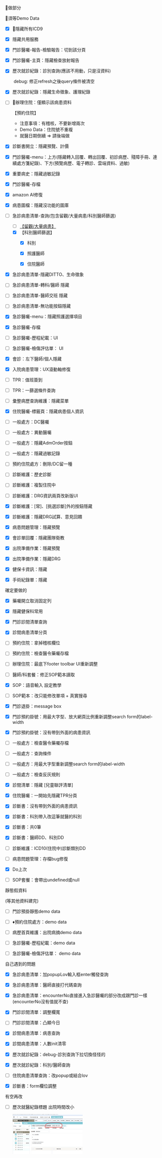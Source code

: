 🔶做部分

🛑須等Demo Data

- [x] 🔶隱藏所有ICD9

- [x] 隱藏共用服務

- [x] 門診醫囑-報告-檢驗報告：切到該分頁 

- [x] 門診醫囑-主頁：隱藏檢查放射報告 

- [x] 歷次就診紀錄：診別查詢(應該不用動，只是沒資料)

  ​	debug: 修正refresh之後query條件被清空

- [x] 歷次就診紀錄：隱藏生命徵象、護理紀錄

- [ ] 🛑辦理住院：僅顯示該病患資料 

  【預約住院】

  - 注意事項：有稽核，不要新增兩次
  - Demo Data：住院號不重複
  - 就醫日期倒續 => 請後端做

- [x] 診斷書開立：隱藏預覽、計價

- [x] 門診醫囑-menu：上方(隱藏轉入回覆、轉出回覆、初診病歷、殘障手冊、連續處方箋紀錄)、下方(預覽病歷、電子轉診、雲端資料、過敏)

- [x] 重要病史：隱藏過敏記錄

- [x] 門診醫囑-存檔

- [x] amazon AI修復

- [x] 病患圖檔：隱藏沒功能的圖庫 

- [ ] 急診病患清單-查詢(包含留觀/大量病患/科別醫師篩選)

  - [ ] [【留觀/大量病患】](./oer_門急診醫囑/急診醫囑.md#待做功能)
  - [x] 【科別醫師篩選】
    - [x] 科別
    - [x] 照護醫師
    - [x] 住院醫師


- [x] 急診病患清單-隱藏DITTO、生命徵象
- [ ] 急診病患清單-轉科/醫師 隱藏
- [ ] 急診病患清單-醫師交班 隱藏
- [ ] 急診病患清單-無功能按鈕隱藏 
- [x] 急診醫囑-menu：隱藏照護選擇項目 
- [x] 急診醫囑-存檔
- [ ] 急診醫囑-歷程紀載：UI
- [ ] 急診醫囑-檢傷評估單： UI
- [x] 會診：左下醫師/個人隱藏
- [x] 入院病患管理：UX滾動軸修復 
- [ ] TPR：值班簽到 
- [ ] TPR：一篩選條件查詢
- [ ] 彙整病歷查詢維護：隱藏菜單 
- [x] 住院醫囑-標籤頁：隱藏病患個人資訊
- [ ] 一般處方：DC醫囑 
- [ ] 一般處方：異動醫囑
- [ ] 一般處方：隱藏AdmOrder按鈕 
- [ ] 一般處方：隱藏過敏記錄
- [ ] 預約住院處方：刪除/DC留一種 
- [ ] 診斷維護：歷史診斷 
- [ ] 診斷維護：複製住院中
- [ ] 診斷維護：DRG資訊兩頁改新版UI 
- [x] 診斷維護：[常]、[挑選診斷]外的按鈕隱藏
- [x] 診斷維護：隱藏DRG試算、意見回饋 
- [x] 病患問題管理：隱藏預覽 
- [x] 會診單回覆：隱藏團隊衛教 
- [x] 出院準備作業：隱藏預覽
- [x] 出院準備作業：隱藏DRG 
- [x] 健保卡資訊：隱藏
- [x] 手術紀錄單：隱藏 



確定要做的

- [x] 藥囑開立取消固定列
- [x] 隱藏健保科常用
- [x] 門診診間清單查詢
- [x] 診間病患清單分頁
- [ ] 預約住院：拿掉稽核欄位
- [ ] 預約住院：檢查醫令藥囑存檔
- [ ] 辦理住院：最底下footer toolbar UI重新調整
- [ ] 醫師/科套餐：修正SOP範本讀取
- [x] SOP：語音輸入 設定教學
- [ ] SOP範本：改只能修改單項 + 真實搜尋
- [x] 門診退掛：message box
- [x] 門診預約掛號：用最大字型、放大網頁比例重新調整search form的label-width
- [x] 門診預約掛號：沒有帶到外面的病患資訊
- [ ] 一般處方：檢查醫令藥囑存檔
- [ ] 一般處方：查詢條件
- [ ] 一般處方：用最大字型重新調整search form的label-width
- [ ] 一般處方：檢查反灰規則
- [x] 診間清單：隱藏 [兒童聯評清單]
- [x] 住院醫囑：一開始先隱藏TPR分頁
- [x] 診斷書：沒有帶到外面的病患資訊
- [x] 診斷書：科別帶入改這筆就醫的科別
- [x] 診斷書：共0筆
- [x] 診斷書：醫師DD、科別DD
- [ ] 診斷維護：ICD10(住院中)診斷類別DD 
- [ ] 病患問題管理：存檔bug修復 
- [x] Do上次
- [ ] SOP套餐：會帶出undefined或null



靜態假資料

(等其他資料建完)

- [ ] 門診預掛靜態demo data
- [ ] ♦️預約住院處方：demo data
- [ ] 病歷首頁維護：出院病摘demo data
- [ ] 急診醫囑-歷程紀載：demo data 
- [ ] 急診醫囑-檢傷評估單： demo data



自己遇到的問題

- [x] 急診病患清單：加popupLov輸入框enter觸發查詢
- [x] 急診病患清單：醫師直接打代碼查詢
- [x] 急診病患清單：encounterNo直接進入急診醫囑的部分改成跟門診一樣(encounterNo沒有值就不查)
- [x] 門診診間清單：調整欄寬
- [ ] 門診診間清單：凸顯今日
- [x] 診間病患清單：病患查詢
- [x] 診間病患清單：人數init清零
- [x] 歷次就診紀錄：debug-診別查詢下拉切換怪怪的
- [x] 歷次就診紀錄：科別/醫師查詢
- [ ] 住院病患清單查詢：改popup或結合lov
- [x] 診斷書：form欄位調整



有空再改

- [ ] 歷次就醫紀錄標題 出院時間改小

  <img src="image-20220526181415027.png" alt="image-20220526181415027" style="zoom:25%;" />